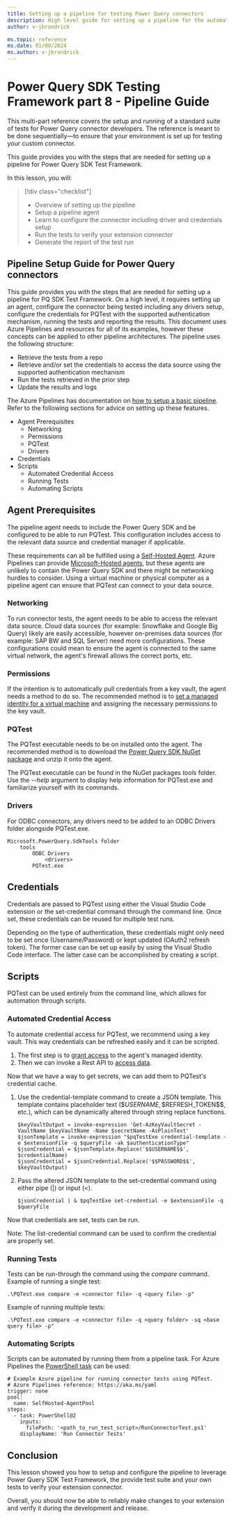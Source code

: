 ```yaml
---
title: Setting up a pipeline for testing Power Query connectors
description: High level guide for setting up a pipeline for the automated testing of Power Query connectors
author: v-jbrandrick

ms.topic: reference
ms.date: 01/09/2024
ms.author: v-jbrandrick
---
```


# Power Query SDK Testing Framework part 8 - Pipeline Guide

This multi-part reference covers the setup and running of a standard suite of tests for Power Query connector developers. The reference is meant to be done sequentially—to ensure that your environment is set up for testing your custom connector.

This guide provides you with the steps that are needed for setting up a pipeline for Power Query SDK Test Framework.

In this lesson, you will:

> [!div class="checklist"]
>
> * Overview of setting up the pipeline
> * Setup a pipeline agent
> * Learn to configure the connector including driver and credentials setup
> * Run the tests to verify your extension connector
> * Generate the report of the test run

## Pipeline Setup Guide for Power Query connectors

This guide provides you with the steps that are needed for setting up a pipeline for PQ SDK Test Framework. On a high level, it requires setting up an agent, configure the connector being tested including any drivers setup, configure the credentials for PQTest with the supported authentication mechanism, running the tests and reporting the results. This document uses Azure Pipelines and resources for all of its examples, however these concepts can be applied to other pipeline architectures.
The pipeline uses the following structure:

* Retrieve the tests from a repo
* Retrieve and/or set the credentials to access the data source using the supported authentication mechanism
* Run the tests retrieved in the prior step
* Update the results and logs

The Azure Pipelines has documentation on [how to setup a basic pipeline](/azure/devops/pipelines/create-first-pipeline). Refer to the following sections for advice on setting up these features.

* Agent Prerequisites
  * Networking
  * Permissions
  * PQTest
  * Drivers
* Credentials
* Scripts
  * Automated Credential Access
  * Running Tests
  * Automating Scripts

## Agent Prerequisites

The pipeline agent needs to include the Power Query SDK and be configured to be able to run PQTest. This configuration includes access to the relevant data source and credential manager if applicable.

These requirements can all be fulfilled using a [Self-Hosted Agent](/azure/devops/pipelines/agents/windows-agent). Azure Pipelines can provide [Microsoft-Hosted agents](/azure/devops/pipelines/agents/hosted), but these agents are unlikely to contain the Power Query SDK and there might be networking hurdles to consider. Using a virtual machine or physical computer as a pipeline agent can ensure that PQTest can connect to your data source.

### Networking

To run connector tests, the agent needs to be able to access the relevant data source. Cloud data sources (for example: Snowflake and Google Big Query) likely are easily accessible, however on-premises data sources (for example: SAP BW and SQL Server) need more configurations. These configurations could mean to ensure the agent is connected to the same virtual network, the agent's firewall allows the correct ports, etc.

### Permissions

If the intention is to automatically pull credentials from a key vault, the agent needs a method to do so. The recommended method is to [set a managed identity for a virtual machine](/azure/active-directory/managed-identities-azure-resources/qs-configure-portal-windows-vm) and assigning the necessary permissions to the key vault.

### PQTest

The PQTest executable needs to be on installed onto the agent. The recommended method is to download the [Power Query SDK NuGet package](https://www.nuget.org/packages/Microsoft.PowerQuery.SdkTools/) and unzip it onto the agent.

The PQTest executable can be found in the NuGet packages *tools* folder. Use the *--help* argument to display help information for PQTest.exe and familiarize yourself with its commands.

### Drivers

For ODBC connectors, any drivers need to be added to an ODBC Drivers folder alongside PQTest.exe.

```powerquery-m
Microsoft.PowerQuery.SdkTools folder
    tools
        ODBC Drivers
            <drivers>
        PQTest.exe
```

## Credentials

Credentials are passed to PQTest using either the Visual Studio Code extension or the set-credential command through the command line. Once set, these credentials can be reused for multiple test runs.

Depending on the type of authentication, these credentials might only need to be set once (Username/Password) or kept updated (OAuth2 refresh token). The former case can be set up easily by using the Visual Studio Code interface. The latter case can be accomplished by creating a script.

## Scripts

PQTest can be used entirely from the command line, which allows for automation through scripts.

### Automated Credential Access

To automate credential access for PQTest, we recommend using a key vault. This way credentials can be refreshed easily and it can be scripted.

1. The first step is to [grant access](/entra/identity/managed-identities-azure-resources/tutorial-windows-vm-access-nonaad) to the agent's managed identity.
2. Then we can invoke a Rest API to [access data](/entra/identity/managed-identities-azure-resources/tutorial-windows-vm-access-nonaad).

Now that we have a way to get secrets, we can add them to PQTest's credential cache.

1. Use the credential-template command to create a JSON template. This template contains placeholder text (\$$USERNAME$$, \$$REFRESH_TOKEN\$$, etc.), which can be dynamically altered through string replace functions.

    ```powerquery-m
    $keyVaultOutput = invoke-expression 'Get-AzKeyVaultSecret -VaultName $keyVaultName -Name $secretName -AsPlainText'
    $jsonTemplate = invoke-expression "$pqTestExe credential-template -e $extensionFile -q $queryFile -ak $authenticationType"
    $jsonCredential = $jsonTemplate.Replace('$$USERNAME$$', $credentialName)
    $jsonCredential = $jsonCredential.Replace('$$PASSWORD$$', $keyVaultOutput)
    ```

2. Pass the altered JSON template to the set-credential command using either pipe (|) or input (<).

    ```powerquery-m
    $jsonCredential | & $pqTestExe set-credential -e $extensionFile -q $queryFile
    ```

Now that credentials are set, tests can be run.

Note: The list-credential command can be used to confirm the credential are properly set.

### Running Tests

Tests can be run-through the command using the *compare* command. Example of running a single test:

```powerquery-m
.\PQTest.exe compare -e <connector file> -q <query file> -p"
```

Example of running multiple tests:

```powerquery-m
.\PQTest.exe compare -e <connector file> -q <query folder> -sq <base query file> -p"
```

### Automating Scripts

Scripts can be automated by running them from a pipeline task. For Azure Pipelines the [PowerShell task](/azure/devops/pipelines/tasks/reference/powershell-v2) can be used:

```powerquery-m
# Example Azure pipeline for running connector tests using PQTest.
# Azure Pipelines reference: https://aka.ms/yaml
trigger: none
pool:
  name: SelfHosted-AgentPool
steps:
  - task: PowerShell@2
    inputs:
      filePath: '<path_to_run_test_script>/RunConnectorTest.ps1'
    displayName: 'Run Connector Tests'
```

## Conclusion

This lesson showed you how to setup and configure the pipeline to leverage Power Query SDK Test Framework, the provide test suite and your own tests to verify your extension connector.

Overall, you should now be able to reliably make changes to your extension and verify it during the development and release.
